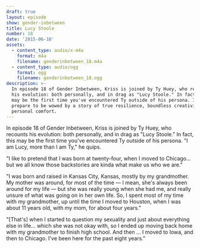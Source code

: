```yaml
---
draft: true
layout: episode
show: gender-inbetween
title: Lucy Stoole
number: 18
date: '2015-06-18'
assets:
  - content_type: audio/x-m4a
    format: m4a
    filename: genderinbetween_18.m4a
  - content_type: audio/ogg
    format: ogg
    filename: genderinbetween_18.ogg
description: >-
  In episode 18 of Gender Inbetween, Kriss is joined by Ty Huey, who recounts
  his evolution: both personally, and in drag as "Lucy Stoole." In fact, this
  may be the first time you've encountered Ty outside of his persona. If so,
  prepare to be wowed by a story of true resilience, boundless creativity, and
  personal comfort.
---
```

In episode 18 of Gender Inbetween, Kriss is joined by Ty Huey, who recounts his evolution: both personally, and in drag as "Lucy Stoole." In fact, this may be the first time you've encountered Ty outside of his persona. "I am Lucy, more than I am Ty," he quips.

"I like to pretend that I was born at twenty-four, when I moved to Chicago... but we all know those backstories are kinda what make us who we are."

"I was born and raised in Kansas City, Kansas, mostly by my grandmother. My mother was around, for most of the time &mdash; I mean, she's always been around for my life &mdash; but she was really young when she had me, and really unsure of what was going on in her own life. So, I spent most of my time with my grandmother, up until the time I moved to Houston, when I was about 11 years old, with my mom, for about four years."

"[That's] when I started to question my sexuality and just about everything else in life... which she was not okay with, so I ended up moving back home with my grandmother to finish high school. And then ... I moved to Iowa, and then to Chicago. I've been here for the past eight years."
